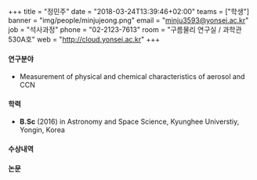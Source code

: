 +++
title = "정민주"
date = "2018-03-24T13:39:46+02:00"
teams = ["학생"]
banner = "img/people/minjujeong.png"
email = "minju3593@yonsei.ac.kr"
job = "석사과정"
phone = "02-2123-7613"
room = "구름물리 연구실 / 과학관 530A호"
web = "http://cloud.yonsei.ac.kr"
+++

#### 연구분야
+ Measurement of physical and chemical characteristics of aerosol and CCN 

#### 학력
 + **B.Sc** (2016) in Astronomy and Space Science, Kyunghee Universtiy, Yongin, Korea

#### 수상내역

#### 논문
